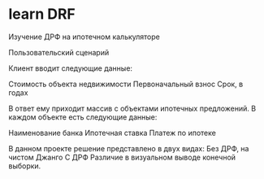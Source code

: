 # learn DRF
Изучение ДРФ на ипотечном калькуляторе


Пользовательский сценарий

Клиент вводит следующие данные:

Стоимость объекта недвижимости
Первоначальный взнос
Срок, в годах

В ответ ему приходит массив с объектами ипотечных предложений. В каждом объекте есть следующие данные:

Наименование банка
Ипотечная ставка
Платеж по ипотеке

В данном проекте решение представлено в двух видах:
Без ДРФ, на чистом Джанго
С ДРФ
Различие в визуальном выводе конечной выборки.
